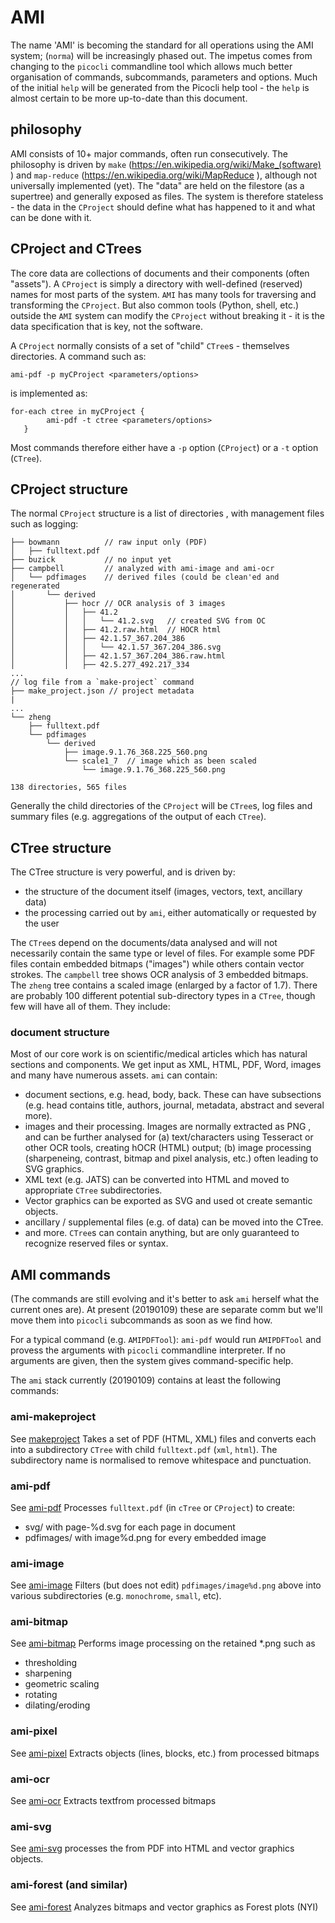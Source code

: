 # AMI
The name 'AMI' is becoming the standard for all operations using the AMI system; (`norma`) will be increasingly phased out. The impetus comes from changing to the `picocli` commandline tool which allows much better organisation of commands, subcommands, parameters and options. Much of the initial `help` will be generated from the Picocli help tool - the `help` is almost certain to be more up-to-date than this document.

## philosophy
AMI consists of 10+ major commands, often run consecutively. The philosophy is driven by `make` (https://en.wikipedia.org/wiki/Make_(software) ) and `map-reduce` (https://en.wikipedia.org/wiki/MapReduce ), although not universally implemented (yet). The "data" are held on the filestore (as a supertree) and generally exposed as files. The system is therefore stateless - the data in the `CProject` should define what has happened to it and what can be done with it. 

## CProject and CTrees
The core data are collections of documents and their components (often "assets"). A `CProject` is simply a directory with well-defined (reserved) names for most parts of the system. `AMI` has many tools for traversing and transforming the `CProject`. But also common tools (Python, shell, etc.) outside the `AMI` system can modify the `CProject` without breaking it - it is the data specification that is key, not the software.

A `CProject` normally consists of a set of "child" `CTree`s - themselves directories. A command such as:

```
ami-pdf -p myCProject <parameters/options>
```

is implemented as:

```
for-each ctree in myCProject {
        ami-pdf -t ctree <parameters/options>
   }
```

Most commands therefore either have a `-p` option (`CProject`) or a `-t` option (`CTree`).

## CProject structure

The normal `CProject` structure is a list of directories , with management files such as logging:
```
├── bowmann          // raw input only (PDF)
│   ├── fulltext.pdf
├── buzick           // no input yet
├── campbell         // analyzed with ami-image and ami-ocr 
│   └── pdfimages    // derived files (could be clean'ed and regenerated
│       └── derived
│           ├── hocr // OCR analysis of 3 images
│           │   ├── 41.2
│           │   │   └── 41.2.svg   // created SVG from OC
│           │   ├── 41.2.raw.html  // HOCR html
│           │   ├── 42.1.57_367.204_386
│           │   │   └── 42.1.57_367.204_386.svg
│           │   ├── 42.1.57_367.204_386.raw.html
│           │   ├── 42.5.277_492.217_334
...
// log file from a `make-project` command
├── make_project.json // project metadata
|
...
└── zheng
    ├── fulltext.pdf
    └── pdfimages
        └── derived
            ├── image.9.1.76_368.225_560.png
            └── scale1_7  // image which as been scaled
                └── image.9.1.76_368.225_560.png

138 directories, 565 files
```
Generally the child directories of the `CProject` will be `CTree`s, log files and summary files (e.g. aggregations of the output of each `CTree`). 

## CTree structure
The CTree structure is very powerful, and is driven by:

 * the structure of the document itself (images, vectors, text, ancillary data)
 * the processing carried out by `ami`, either automatically or requested by the user
  
The `CTree`s depend on the documents/data analysed and will not necessarily contain the same type or level of files. For example some PDF files contain embedded bitmaps ("images") while others contain vector strokes. The `campbell` tree shows OCR analysis of 3 embedded bitmaps. The `zheng` tree contains a scaled image (enlarged by a factor of 1.7). There are probably 100 different potential sub-directory types in a `CTree`, though few will have all of them. They include:

### document structure
Most of our core work is on scientific/medical articles which has natural sections and components. We get input as XML, HTML, PDF, Word, images and many have numerous assets. `ami` can contain:

 * document sections, e.g. head, body, back. These can have subsections (e.g. head contains title, authors, journal, metadata, abstract and several more). 
 * images and their processing. Images are normally extracted as PNG , and can be further analysed for (a) text/characters using Tesseract or other OCR tools, creating hOCR (HTML) output; (b) image processing (sharpeneing, contrast, bitmap and pixel analysis, etc.) often leading to SVG graphics.
 * XML text (e.g. JATS) can be converted into HTML and moved to appropriate `CTree` subdirectories.
 * Vector graphics can be exported as SVG and used ot create semantic objects.
 * ancillary / supplemental files (e.g. of data) can be moved into the CTree.
 * and more. `CTree`s can contain anything, but are only guaranteed to recognize reserved files or syntax.
 
## AMI commands
(The commands are still evolving and it's better to ask `ami` herself what the current ones are). At present (20190109) these are separate comm but we'll move them into `picocli` subcommands as soon as we find how.

For a typical command (e.g. `AMIPDFTool`):
`ami-pdf` would run `AMIPDFTool` and provess the arguments with `picocli` commandline interpreter. If no arguments are given, then the system gives command-specific help.

The `ami` stack currently (20190109) contains at least the following commands:

### ami-makeproject
See [makeproject](./makeproject.md)
Takes a set of PDF (HTML, XML) files and converts each into a subdirectory `CTree` with child `fulltext.pdf` (`xml`, `html`). The subdirectory name is normalised to remove whitespace and punctuation.
### ami-pdf
See [ami-pdf](./ami-pdf.md)
Processes `fulltext.pdf` (in `cTree` or `CProject`) to create:

  * svg/ with page-%d.svg for each page in document
  * pdfimages/ with image%d.png for every embedded image
 
### ami-image 
See [ami-image](./ami-image.md)
Filters (but does not edit) `pdfimages/image%d.png` above into various subdirectories (e.g. `monochrome`, `small`, etc).
### ami-bitmap
See [ami-bitmap](./ami-bitmap.md)
Performs image processing on the retained *.png such as 

  * thresholding
  * sharpening
  * geometric scaling
  * rotating
  * dilating/eroding
  
### ami-pixel
See [ami-pixel](./ami-pixel.md)
Extracts objects (lines, blocks, etc.) from processed bitmaps 

### ami-ocr
See [ami-ocr](./ami-ocr.md)
Extracts textfrom processed bitmaps 

### ami-svg
See [ami-svg](./ami-svg.md)
processes the from PDF into HTML and vector graphics objects.
  
### ami-forest (and similar)
See [ami-forest](./ami-forest.md)
Analyzes bitmaps and vector graphics as Forest plots (NYI)


  
  



 
 







